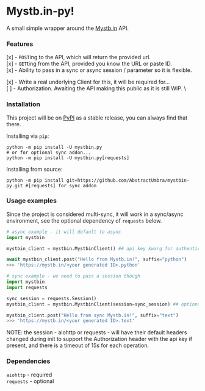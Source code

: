 # Mystb.in-py!

A small simple wrapper around the [Mystb.in](https://mystb.in/) API.

### Features

[x] - `POST`ing to the API, which will return the provided url. \
[x] - `GET`ting from the API, provided you know the URL or paste ID. \
[x] - Ability to pass in a sync or async session / parameter so it is flexible.

[x] - Write a real underlying Client for this, it will be required for... \
[ ] - Authorization. Awaiting the API making this public as it is still WIP. \

### Installation
This project will be on [PyPI](https://pypi.org/project/mystbin.py/) as a stable release, you can always find that there.

Installing via `pip`:
```shell
python -m pip install -U mystbin.py
# or for optional sync addon...
python -m pip install -U mystbin.py[requests]
```

Installing from source:
```shell
python -m pip install git+https://github.com/AbstractUmbra/mystbin-py.git #[requests] for sync addon
```

### Usage examples
Since the project is considered multi-sync, it will work in a sync/async environment, see the optional dependency of `requests` below.

```py
# async example - it will default to async
import mystbin

mystbin_client = mystbin.MystbinClient() ## api_key kwarg for authentication also

await mystbin_client.post("Hello from Mystb.in!", suffix="python")
>>> 'https://mystb.in/<your generated ID>.python'
```

```py
# sync example - we need to pass a session though
import mystbin
import requests

sync_session = requests.Session()
mystbin_client = mystbin.MystbinClient(session=sync_session) ## optional api_key kwarg also

mystbin_client.post("Hello from sync Mystb.in!", suffix="text")
>>> 'https://mystb.in/<your generated ID>.text'
```

NOTE: the session - aiohttp or requests - will have their default headers changed during init to support the Authorization header with the api key if present, and there is a timeout of 15s for each operation.

### Dependencies

`aiohttp` - required \
`requests` - optional